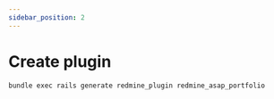 ```yaml
---
sidebar_position: 2
---
```


# Create plugin

```
bundle exec rails generate redmine_plugin redmine_asap_portfolio
```

